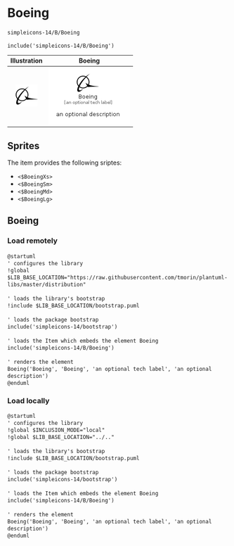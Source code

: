 # Boeing


```text
simpleicons-14/B/Boeing
```

```text
include('simpleicons-14/B/Boeing')
```



| Illustration | Boeing |
| :---: | :---: |
| ![illustration for Illustration](../../simpleicons-14/B/Boeing.png) | ![illustration for Boeing](../../simpleicons-14/B/Boeing.Local.png) |



## Sprites
The item provides the following sriptes:

- `<$BoeingXs>`
- `<$BoeingSm>`
- `<$BoeingMd>`
- `<$BoeingLg>`





## Boeing

### Load remotely
```plantuml
@startuml
' configures the library
!global $LIB_BASE_LOCATION="https://raw.githubusercontent.com/tmorin/plantuml-libs/master/distribution"

' loads the library's bootstrap
!include $LIB_BASE_LOCATION/bootstrap.puml

' loads the package bootstrap
include('simpleicons-14/bootstrap')

' loads the Item which embeds the element Boeing
include('simpleicons-14/B/Boeing')

' renders the element
Boeing('Boeing', 'Boeing', 'an optional tech label', 'an optional description')
@enduml
```

### Load locally
```plantuml
@startuml
' configures the library
!global $INCLUSION_MODE="local"
!global $LIB_BASE_LOCATION="../.."

' loads the library's bootstrap
!include $LIB_BASE_LOCATION/bootstrap.puml

' loads the package bootstrap
include('simpleicons-14/bootstrap')

' loads the Item which embeds the element Boeing
include('simpleicons-14/B/Boeing')

' renders the element
Boeing('Boeing', 'Boeing', 'an optional tech label', 'an optional description')
@enduml
```

